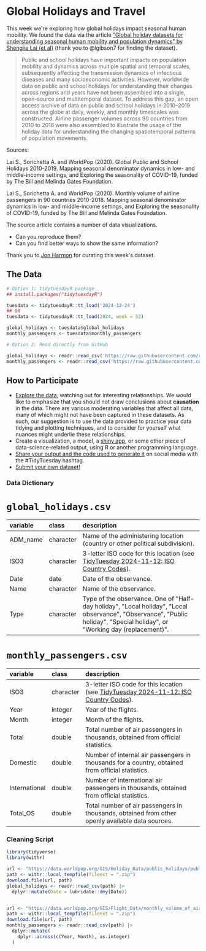 # Global Holidays and Travel

This week we're exploring how global holidays impact seasonal human mobility. We found the data via the article ["Global holiday datasets for understanding seasonal human mobility and population dynamics" by Shengjie Lai (et al)](https://www.nature.com/articles/s41597-022-01120-z) (thank you to @lgibson7 for finding the dataset).

> Public and school holidays have important impacts on population mobility and dynamics across multiple spatial and temporal scales, subsequently affecting the transmission dynamics of infectious diseases and many socioeconomic activities. However, worldwide data on public and school holidays for understanding their changes across regions and years have not been assembled into a single, open-source and multitemporal dataset. To address this gap, an open access archive of data on public and school holidays in 2010–2019 across the globe at daily, weekly, and monthly timescales was constructed. Airline passenger volumes across 90 countries from 2010 to 2018 were also assembled to illustrate the usage of the holiday data for understanding the changing spatiotemporal patterns of population movements.

Sources:

Lai S., Sorichetta A. and WorldPop (2020). Global Public and School Holidays 2010-2019. Mapping seasonal denominator dynamics in low- and middle-income settings, and Exploring the seasonality of COVID-19, funded by The Bill and Melinda Gates Foundation.

Lai S., Sorichetta A. and WorldPop (2020). Monthly volume of airline passengers in 90 countries 2010-2018. Mapping seasonal denominator dynamics in low- and middle-income settings, and Exploring the seasonality of COVID-19, funded by The Bill and Melinda Gates Foundation.

The source article contains a number of data visualizations. 

- Can you reproduce them? 
- Can you find better ways to show the same information?

Thank you to [Jon Harmon](https://github.com/jonthegeek) for curating this week's dataset.

## The Data

```r
# Option 1: tidytuesdayR package 
## install.packages("tidytuesdayR")

tuesdata <- tidytuesdayR::tt_load('2024-12-24')
## OR
tuesdata <- tidytuesdayR::tt_load(2024, week = 52)

global_holidays <- tuesdata$global_holidays
monthly_passengers <- tuesdata$monthly_passengers

# Option 2: Read directly from GitHub

global_holidays <- readr::read_csv('https://raw.githubusercontent.com/rfordatascience/tidytuesday/main/data/2024/2024-12-24/global_holidays.csv')
monthly_passengers <- readr::read_csv('https://raw.githubusercontent.com/rfordatascience/tidytuesday/main/data/2024/2024-12-24/monthly_passengers.csv')
```

## How to Participate

- [Explore the data](https://r4ds.hadley.nz/), watching out for interesting relationships. We would like to emphasize that you should not draw conclusions about **causation** in the data. There are various moderating variables that affect all data, many of which might not have been captured in these datasets. As such, our suggestion is to use the data provided to practice your data tidying and plotting techniques, and to consider for yourself what nuances might underlie these relationships.
- Create a visualization, a model, a [shiny app](https://shiny.posit.co/), or some other piece of data-science-related output, using R or another programming language.
- [Share your output and the code used to generate it](../../../sharing.md) on social media with the #TidyTuesday hashtag.
- [Submit your own dataset!](../../../pr_instructions.md)

### Data Dictionary

# `global_holidays.csv`

|variable |class     |description                           |
|:--------|:---------|:-------------------------------------|
|ADM_name |character |Name of the administering location (country or other political subdivision). |
|ISO3     |character |3-letter ISO code for this location (see [TidyTuesday 2024-11-12: ISO Country Codes](https://tidytues.day/2024/2024-11-12)). |
|Date     |date      |Date of the observance. |
|Name     |character |Name of the observance. |
|Type     |character |Type of the observance. One of "Half-day holiday", "Local holiday", "Local observance", "Observance", "Public holiday", "Special holiday", or "Working day (replacement)". |

# `monthly_passengers.csv`

|variable      |class     |description                           |
|:-------------|:---------|:-------------------------------------|
|ISO3          |character |3-letter ISO code for this location (see [TidyTuesday 2024-11-12: ISO Country Codes](https://tidytues.day/2024/2024-11-12)). |
|Year          |integer   |Year of the flights. |
|Month         |integer   |Month of the flights. |
|Total         |double    |Total number of air passengers in thousands, obtained from official statistics. |
|Domestic      |double    |Number of internal air passengers in thousands for a country, obtained from official statistics. |
|International |double    |Number of international air passengers in thousands, obtained from official statistics. |
|Total_OS      |double    |Total number of air passengers in thousands, obtained from other openly available data sources. |

### Cleaning Script

```r
library(tidyverse)
library(withr)

url <- "https://data.worldpop.org/GIS/Holiday_Data/public_holidays/public_holidays_2010_2019.zip"
path <- withr::local_tempfile(fileext = ".zip")
download.file(url, path)
global_holidays <- readr::read_csv(path) |> 
  dplyr::mutate(Date = lubridate::dmy(Date))


url <- "https://data.worldpop.org/GIS/Flight_Data/monthly_volume_of_airline_passengers/monthly_vol_of_airline_pass_in_90_countries_2010_2018.zip"
path <- withr::local_tempfile(fileext = ".zip")
download.file(url, path)
monthly_passengers <- readr::read_csv(path) |>
  dplyr::mutate(
    dplyr::across(c(Year, Month), as.integer)
  )
```
